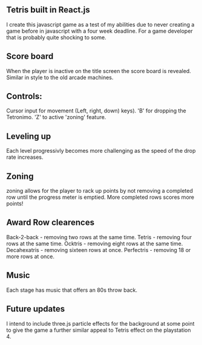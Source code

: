 
## Tetris built in React.js

I create this javascript game as a test of my abilities due to never creating a game before in javascript with a four week deadline.
For a game developer that is probably quite shocking to some.

## Score board
When the player is inactive on the title screen the score board is revealed. Similar in style to the old arcade machines.

## Controls:
Cursor input for movement (Left, right, down) keys).
'B' for dropping the Tetronimo.
'Z' to active 'zoning' feature.

## Leveling up
Each level progressivly becomes more challenging as the speed of the drop rate increases.

## Zoning

zoning allows for the player to rack up points by not removing a completed row until the progress meter is emptied.
More completed rows scores more points!

## Award Row clearences

Back-2-back - removing two rows at the same time.
Tetris - removing four rows at the same time.
Ocktris - removing eight rows at the same time.
Decahexatris - removing sixteen rows at once.
Perfectris - removing 18 or more rows at once.

## Music
Each stage has music that offers an 80s throw back.

## Future updates
I intend to include three.js particle effects for the background at some point to give the game a further similar appeal to Tetris effect on the playstation 4.
